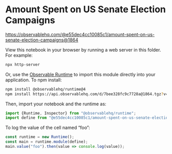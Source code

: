 # Amount Spent on US Senate Election Campaigns

https://observablehq.com/@e55dec4cc10085c1/amount-spent-on-us-senate-election-campaigns@1864

View this notebook in your browser by running a web server in this folder. For
example:

~~~sh
npx http-server
~~~

Or, use the [Observable Runtime](https://github.com/observablehq/runtime) to
import this module directly into your application. To npm install:

~~~sh
npm install @observablehq/runtime@4
npm install https://api.observablehq.com/d/7bee328fc9c7728a@1864.tgz?v=3
~~~

Then, import your notebook and the runtime as:

~~~js
import {Runtime, Inspector} from "@observablehq/runtime";
import define from "@e55dec4cc10085c1/amount-spent-on-us-senate-election-campaigns";
~~~

To log the value of the cell named “foo”:

~~~js
const runtime = new Runtime();
const main = runtime.module(define);
main.value("foo").then(value => console.log(value));
~~~
